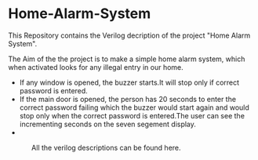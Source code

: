 # Home-Alarm-System

This Repository contains the Verilog decription of the project "Home Alarm System".

The Aim of the the project is to make a simple home alarm system, which  when activated looks for any illegal entry in our home. 
<UL>
<li>If any window is opened, the buzzer starts.It will stop only if correct password is entered.</li>
<li>If the main door is opened, the person has 20 seconds to enter the correct password failing which the buzzer would start again and would stop only when the correct password is entered.The user can see the incrementing seconds on the seven segement display.<li>
<UL>

All the verilog descriptions can be found <a link = "https://github.com/yashgupta26/Home-Alarm-System/tree/main/Home%20Alarm%20System.srcs">here.</a>
